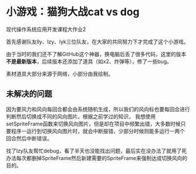 # 小游戏：猫狗大战cat vs dog
现代操作系统应用开发课程大作业2

首先感谢队友lly、lzy、lyk三位队友，在大家的共同努力下才完成了这个小游戏。  

由于当时的我们还不了解GitHub这个神器，换电脑后丢了很多代码，这里的版本**不是最新版本**，后续版本还添加了道具（如x2、炸弹等），修了一些bug。

素材道具大部分来源于网络，小部分由我绘制。

## 未解决的问题
因为要风力和风向每回合都会由系统随机生成，所以我们的风向标也要每回合进行判断然后切换成不同的风向图片。根据之前学过的知识，
我想使用setSpriteFrame函数来切换风向图片，但是却在项目中频繁出错，大多数时候只要程序一运行到切换风向图片时，就会中断报错，少部分时候则能多运行一两个
回合然后中断错误。  

找了lzy队友帮忙debug，看了半天也没能找出问题，最后实在没办法了就用了死办法每次都删掉SpriteFrame然后新建需要的SpriteFrame来强制达成切换风向的目的。
